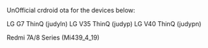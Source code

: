 UnOfficial crdroid ota for the devices below:

LG G7 ThinQ (judyln)
LG V35 ThinQ (judyp)
LG V40 ThinQ (judypn)

Redmi 7A/8 Series (Mi439_4_19)
